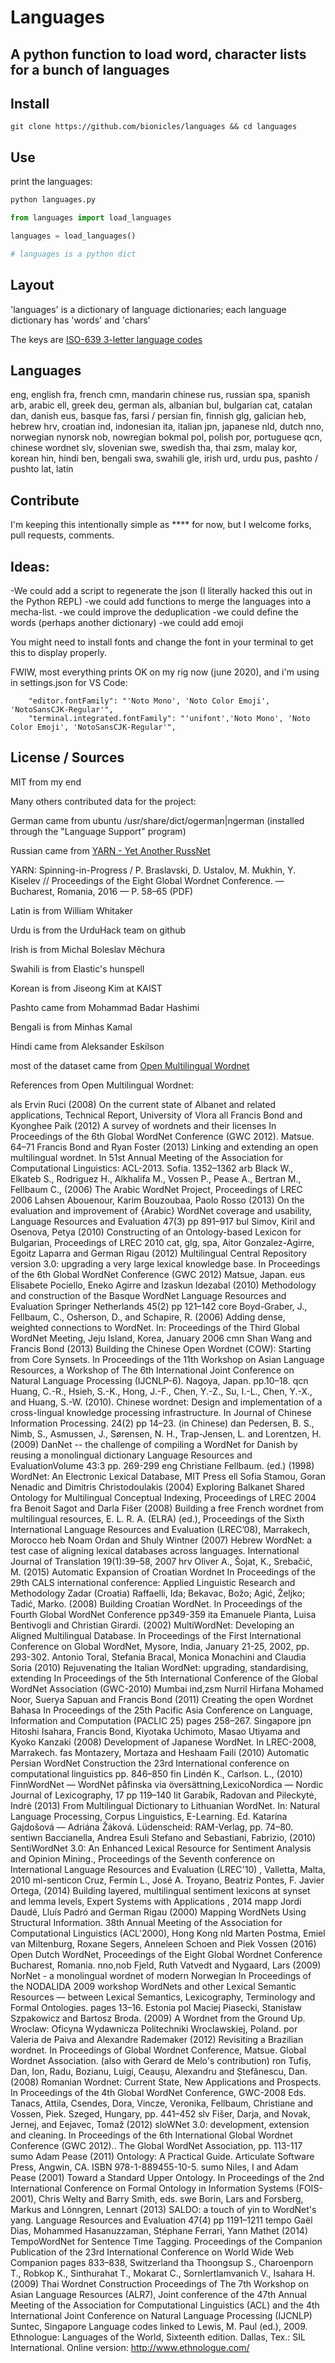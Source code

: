 # Languages

## A python function to load word, character lists for a bunch of languages

## Install

```
git clone https://github.com/bionicles/languages && cd languages
```

## Use

print the languages:
```bash
python languages.py 
```

```py
from languages import load_languages

languages = load_languages()

# languages is a python dict
```

## Layout

'languages' is a dictionary of language dictionaries; each language dictionary has 'words' and 'chars'

The keys are [ISO-639 3-letter language codes](https://en.wikipedia.org/wiki/Wikipedia:WikiProject_Languages/List_of_ISO_639-3_language_codes_(2019))


## Languages
eng, english
fra, french
cmn, mandarin chinese
rus, russian
spa, spanish
arb, arabic
ell, greek
deu, german
als, albanian
bul, bulgarian
cat, catalan
dan, danish
eus, basque
fas, farsi / persian
fin, finnish
glg, galician
heb, hebrew
hrv, croatian
ind, indonesian
ita, italian
jpn, japanese
nld, dutch
nno, norwegian nynorsk
nob, nowregian bokmal
pol, polish
por, portuguese
qcn, chinese wordnet
slv, slovenian
swe, swedish
tha, thai
zsm, malay
kor, korean
hin, hindi
ben, bengali
swa, swahili
gle, irish
urd, urdu
pus, pashto / pushto
lat, latin

## Contribute

I'm keeping this intentionally simple as **** for now, but I welcome forks, pull requests, comments. 

## Ideas:
-We could add a script to regenerate the json (I literally hacked this out in the Python REPL) 
-we could add functions to merge the languages into a mecha-list. 
-we could improve the deduplication
-we could define the words (perhaps another dictionary)
-we could add emoji 

You might need to install fonts and change the font in your terminal to get this to display properly. 

FWIW, most everything prints OK on my rig now (june 2020), and i'm using
in settings.json for VS Code:
```
    "editor.fontFamily": "'Noto Mono', 'Noto Color Emoji', 'NotoSansCJK-Regular'",
    "terminal.integrated.fontFamily": "'unifont','Noto Mono', 'Noto Color Emoji', 'NotoSansCJK-Regular'",
```

## License / Sources

MIT from my end

Many others contributed data for the project:

German came from ubuntu /usr/share/dict/ogerman|ngerman (installed through the "Language Support" program)

Russian came from [YARN - Yet Another RussNet](https://russianword.net/en/)

YARN: Spinning-in-Progress / P. Braslavski, D. Ustalov, M. Mukhin, Y. Kiselev // Proceedings of the Eight Global Wordnet Conference. — Bucharest, Romania, 2016 — P. 58–65 (PDF)

Latin is from William Whitaker

Urdu is from the UrduHack team on github

Irish is from Michal Boleslav Měchura

Swahili is from Elastic's hunspell

Korean is from Jiseong Kim at KAIST

Pashto came from Mohammad Badar Hashimi

Bengali is from Minhas Kamal

Hindi came from Aleksander Eskilson

most of the dataset came from [Open Multilingual Wordnet](http://compling.hss.ntu.edu.sg/omw/) 

References from Open Multilingual Wordnet:

als Ervin Ruci (2008)
On the current state of Albanet and related applications, Technical Report, University of Vlora
all Francis Bond and Kyonghee Paik (2012)
A survey of wordnets and their licenses In Proceedings of the 6th Global WordNet Conference (GWC 2012). Matsue. 64–71
      Francis Bond and Ryan Foster (2013)
Linking and extending an open multilingual wordnet. In 51st Annual Meeting of the Association for Computational Linguistics: ACL-2013. Sofia. 1352–1362
arb Black W., Elkateb S., Rodriguez H., Alkhalifa M., Vossen P., Pease A., Bertran M., Fellbaum C., (2006)
The Arabic WordNet Project, Proceedings of LREC 2006
       Lahsen Abouenour, Karim Bouzoubaa, Paolo Rosso (2013)
On the evaluation and improvement of {Arabic} WordNet coverage and usability, Language Resources and Evaluation 47(3) pp 891–917
bul Simov, Kiril and Osenova, Petya (2010)
Constructing of an Ontology-based Lexicon for Bulgarian, Proceedings of LREC 2010
cat, glg, spa, Aitor Gonzalez-Agirre, Egoitz Laparra and German Rigau (2012)
Multilingual Central Repository version 3.0: upgrading a very large lexical knowledge base. In Proceedings of the 6th Global WordNet Conference (GWC 2012) Matsue, Japan.
eus Elisabete Pociello, Eneko Agirre and Izaskun ldezabal (2010)
Methodology and construction of the Basque WordNet Language Resources and Evaluation Springer Netherlands 45(2) pp 121–142
core Boyd-Graber, J., Fellbaum, C., Osherson, D., and Schapire, R. (2006)
Adding dense, weighted connections to WordNet. In: Proceedings of the Third Global WordNet Meeting, Jeju Island, Korea, January 2006
cmn Shan Wang and Francis Bond (2013)
Building the Chinese Open Wordnet (COW): Starting from Core Synsets. In Proceedings of the 11th Workshop on Asian Language Resources, a Workshop of The 6th International Joint Conference on Natural Language Processing (IJCNLP-6). Nagoya, Japan. pp.10–18.
qcn Huang, C.-R., Hsieh, S.-K., Hong, J.-F., Chen, Y.-Z., Su, I.-L., Chen, Y.-X., and Huang, S.-W. (2010).
Chinese wordnet: Design and implementation of a cross-lingual knowledge processing infrastructure. In Journal of Chinese Information Processing. 24(2) pp 14–23. (in Chinese)
dan Pedersen, B. S., Nimb, S., Asmussen, J., Sørensen, N. H., Trap-Jensen, L. and Lorentzen, H. (2009)
DanNet -- the challenge of compiling a WordNet for Danish by reusing a monolingual dictionary Language Resources and EvaluationVolume 43:3 pp. 269-299
eng Christiane Fellbaum. (ed.) (1998)
WordNet: An Electronic Lexical Database, MIT Press
ell Sofia Stamou, Goran Nenadic and Dimitris Christodoulakis (2004)
Exploring Balkanet Shared Ontology for Multilingual Conceptual Indexing, Proceedings of LREC 2004
fra Benoit Sagot and Darla Fišer (2008)
Building a free French wordnet from multilingual resources, E. L. R. A. (ELRA) (ed.), Proceedings of the Sixth International Language Resources and Evaluation (LREC’08), Marrakech, Morocco
heb Noam Ordan and Shuly Wintner (2007)
Hebrew WordNet: a test case of aligning lexical databases across languages. International Journal of Translation 19(1):39–58, 2007
hrv Oliver A., Šojat, K., Srebačić, M. (2015)
Automatic Expansion of Croatian Wordnet In Proceedings of the 29th CALS international conference: Applied Linguistic Research and Methodology Zadar (Croatia)
Raffaelli, Ida; Bekavac, Božo; Agić, Željko; Tadić, Marko. (2008)
Building Croatian WordNet. In Proceedings of the Fourth Global WordNet Conference pp349-359
ita Emanuele Pianta, Luisa Bentivogli and Christian Girardi. (2002)
MultiWordNet: Developing an Aligned Multilingual Database. In Proceedings of the First International Conference on Global WordNet, Mysore, India, January 21-25, 2002, pp. 293-302.
Antonio Toral, Stefania Bracal, Monica Monachini and Claudia Soria (2010)
Rejuvenating the Italian WordNet: upgrading, standardising, extending In Proceedings of the 5th International Conference of the Global WordNet Association (GWC-2010) Mumbai
ind,zsm Nurril Hirfana Mohamed Noor, Suerya Sapuan and Francis Bond (2011)
Creating the open Wordnet Bahasa In Proceedings of the 25th Pacific Asia Conference on Language, Information and Computation (PACLIC 25) pages 258–267. Singapore
jpn Hitoshi Isahara, Francis Bond, Kiyotaka Uchimoto, Masao Utiyama and Kyoko Kanzaki (2008)
Development of Japanese WordNet. In LREC-2008, Marrakech.
fas Montazery, Mortaza and Heshaam Faili (2010)
Automatic Persian WordNet Construction the 23rd International conference on computational linguistics pp. 846–850
fin Lindén K., Carlson. L., (2010)
FinnWordNet — WordNet påfinska via översättning,LexicoNordica — Nordic Journal of Lexicography, 17 pp 119–140
lit Garabík, Radovan and Pileckytė, Indrė (2013)
From Multilingual Dictionary to Lithuanian WordNet. In: Natural Language Processing, Corpus Linguistics, E-Learning. Ed. Katarína Gajdošová — Adriána Žáková. Lüdenscheid: RAM-Verlag, pp. 74–80.
sentiwn Baccianella, Andrea Esuli Stefano and Sebastiani, Fabrizio, (2010)
SentiWordNet 3.0: An Enhanced Lexical Resource for Sentiment Analysis and Opinion Mining., Proceedings of the Seventh conference on International Language Resources and Evaluation (LREC'10) , Valletta, Malta, 2010
ml-senticon Cruz, Fermín L., José A. Troyano, Beatriz Pontes, F. Javier Ortega, (2014)
Building layered, multilingual sentiment lexicons at synset and lemma levels, Expert Systems with Applications , 2014
mapp Jordi Daudé, Lluís Padró and German Rigau (2000)
Mapping WordNets Using Structural Information. 38th Annual Meeting of the Association for Computational Linguistics (ACL'2000), Hong Kong
nld Marten Postma, Emiel van Miltenburg, Roxane Segers, Anneleen Schoen and Piek Vossen (2016)
Open Dutch WordNet, Proceedings of the Eight Global Wordnet Conference Bucharest, Romania.
nno,nob Fjeld, Ruth Vatvedt and Nygaard, Lars (2009)
NorNet - a monolingual wordnet of modern Norwegian In Proceedings of the NODALIDA 2009 workshop WordNets and other Lexical Semantic Resources — between Lexical Semantics, Lexicography, Terminology and Formal Ontologies. pages 13–16. Estonia
pol Maciej Piasecki, Stanisław Szpakowicz and Bartosz Broda. (2009)
A Wordnet from the Ground Up. Wroclaw: Oficyna Wydawnicza Politechniki Wroclawskiej, Poland.
por Valeria de Paiva and Alexandre Rademaker (2012)
Revisiting a Brazilian wordnet. In Proceedings of Global Wordnet Conference, Matsue. Global Wordnet Association. (also with Gerard de Melo's contribution)
ron Tufiș, Dan, Ion, Radu, Bozianu, Luigi, Ceaușu, Alexandru and Ștefănescu, Dan. (2008)
Romanian Wordnet: Current State, New Applications and Prospects. In Proceedings of the 4th Global WordNet Conference, GWC-2008 Eds. Tanacs, Attila, Csendes, Dora, Vincze, Veronika, Fellbaum, Christiane and Vossen, Piek. Szeged, Hungary, pp. 441–452
slv Fišer, Darja, and Novak, Jernej, and Eejavec, Tomaž (2012)
sloWNet 3.0: development, extension and cleaning. In Proceedings of the 6th International Global Wordnet Conference (GWC 2012).. The Global WordNet Association, pp. 113-117
sumo Adam Pease (2011)
Ontology: A Practical Guide. Articulate Software Press, Angwin, CA. ISBN 978-1-889455-10-5.
sumo Niles, I and Adam Pease (2001)
Toward a Standard Upper Ontology. In Proceedings of the 2nd International Conference on Formal Ontology in Information Systems (FOIS-2001), Chris Welty and Barry Smith, eds.
swe Borin, Lars and Forsberg, Markus and Lönngren, Lennart (2013)
SALDO: a touch of yin to WordNet's yang. Language Resources and Evaluation 47(4) pp 1191–1211 tempo Gaël Dias, Mohammed Hasanuzzaman, Stéphane Ferrari, Yann Mathet (2014)
TempoWordNet for Sentence Time Tagging. Proceedings of the Companion Publication of the 23rd International Conference on World Wide Web Companion pages 833–838, Switzerland
tha Thoongsup S., Charoenporn T., Robkop K., Sinthurahat T., Mokarat C., Sornlertlamvanich V., Isahara H. (2009)
Thai Wordnet Construction Proceedings of The 7th Workshop on Asian Language Resources (ALR7), Joint conference of the 47th Annual Meeting of the Association for Computational Linguistics (ACL) and the 4th International Joint Conference on Natural Language Processing (IJCNLP) Suntec, Singapore
Language codes linked to Lewis, M. Paul (ed.), 2009. Ethnologue: Languages of the World, Sixteenth edition. Dallas, Tex.: SIL International. Online version: http://www.ethnologue.com/

